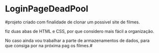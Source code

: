 # LoginPageDeadPool 
#projeto criado com finalidade de clonar um possivel site de filmes. 

fiz duas abas de HTML e CSS, por que considero mais fácil a organização. 

No caso ainda vou trabalhar a parte de armazenamentos de dados, para que consiga por na próxima pag os filmes.#                   
